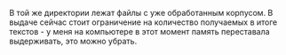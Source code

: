 В той же директории лежат файлы с уже обработанным корпусом. В выдаче сейчас стоит ограничение на количество получаемых в итоге текстов - у меня на компьютере в этот момент память переставала выдерживать, это можно убрать.
